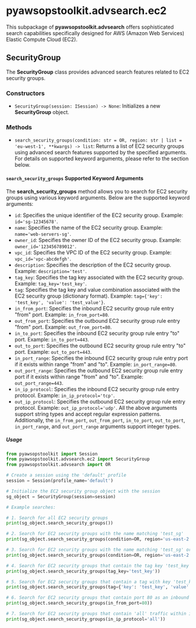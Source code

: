 # pyawsopstoolkit.advsearch.ec2

This subpackage of **pyawsopstoolkit.advsearch** offers sophisticated search capabilities specifically designed for
AWS (Amazon Web Services) Elastic Compute Cloud (EC2).

## SecurityGroup

The **SecurityGroup** class provides advanced search features related to EC2 security groups.

### Constructors

- `SecurityGroup(session: ISession) -> None`: Initializes a new **SecurityGroup** object.

### Methods

- `search_security_groups(condition: str = OR, region: str | list = 'eu-west-1', **kwargs) -> list`: Returns a list of
  EC2 security groups using advanced search features supported by the specified arguments. For details on supported
  keyword arguments, please refer to the section below.

#### `search_security_groups` Supported Keyword Arguments

The **search_security_groups** method allows you to search for EC2 security groups using various keyword arguments.
Below are the supported keyword arguments:

- `id`: Specifies the unique identifier of the EC2 security group. Example: `id='sg-12345678'`.
- `name`: Specifies the name of the EC2 security group. Example: `name='web-servers-sg'`.
- `owner_id`: Specifies the owner ID of the EC2 security group. Example: `owner_id='123456789012'`.
- `vpc_id`: Specifies the VPC ID of the EC2 security group. Example: `vpc_id='vpc-abcdefgh'`.
- `description`: Specifies the description of the EC2 security group. Example: `description='test'`.
- `tag_key`: Specifies the tag key associated with the EC2 security group. Example: `tag_key='test_key'`.
- `tag`: Specifies the tag key and value combination associated with the EC2 security group (dictionary format).
  Example: `tag={'key': 'test_key', 'value': 'test_value'}`.
- `in_from_port`: Specifies the inbound EC2 security group rule entry "from" port. Example: `in_from_port=80`.
- `out_from_port`: Specifies the outbound EC2 security group rule entry "from" port. Example: `out_from_port=80`.
- `in_to_port`: Specifies the inbound EC2 security group rule entry "to" port. Example: `in_to_port=443`.
- `out_to_port`: Specifies the outbound EC2 security group rule entry "to" port. Example: `out_to_port=443`.
- `in_port_range`: Specifies the inbound EC2 security group rule entry port if it exists within range "from" and "to".
  Example: `in_port_range=80`.
- `out_port_range`: Specifies the outbound EC2 security group rule entry port if it exists within range "from" and "to".
  Example: `out_port_range=443`.
- `in_ip_protocol`: Specifies the inbound EC2 security group rule entry protocol. Example: `in_ip_protocol='tcp'`.
- `out_ip_protocol`: Specifies the outbound EC2 security group rule entry protocol. Example: `out_ip_protocol='udp'`.
  All the above arguments support string types and accept regular expression patterns. Additionally,
  the `in_from_port`, `out_from_port`, `in_to_port`, `out_to_port`, `in_port_range`, and `out_port_range` arguments
  support integer types.

##### Usage

```python
from pyawsopstoolkit import Session
from pyawsopstoolkit.advsearch.ec2 import SecurityGroup
from pyawsopstoolkit.advsearch import OR

# Create a session using the 'default' profile
session = Session(profile_name='default')

# Initialize the EC2 security group object with the session
sg_object = SecurityGroup(session=session)

# Example searches:

# 1. Search for all EC2 security groups
print(sg_object.search_security_groups())

# 2. Search for EC2 security groups with the name matching 'test_sg'
print(sg_object.search_security_groups(condition=OR, region='us-east-2', name=r'test_sg'))

# 3. Search for EC2 security groups with the name matching 'test_sg' or description matching 'test'
print(sg_object.search_security_groups(condition=OR, region='us-east-2', name=r'test_sg', description=r'test'))

# 4. Search for EC2 security groups that contain the tag key 'test_key'
print(sg_object.search_security_groups(tag_key='test_key'))

# 5. Search for EC2 security groups that contain a tag with key 'test_key' and value 'test_value'
print(sg_object.search_security_groups(tag={'key': 'test_key', 'value': 'test_value'}))

# 6. Search for EC2 security groups that contain port 80 as an inbound rule entry
print(sg_object.search_security_groups(in_from_port=80))

# 7. Search for EC2 security groups that contain 'all' traffic within inbound rule entry protocols
print(sg_object.search_security_groups(in_ip_protocol='all'))
```